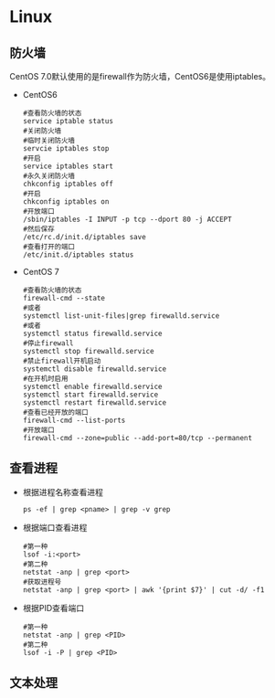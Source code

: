 # Linux

## 防火墙

CentOS 7.0默认使用的是firewall作为防火墙，CentOS6是使用iptables。

- CentOS6

  ```shell
  #查看防火墙的状态
  service iptable status
  #关闭防火墙
  #临时关闭防火墙
  servcie iptables stop
  #开启
  service iptables start
  #永久关闭防火墙
  chkconfig iptables off 
  #开启
  chkconfig iptables on
  #开放端口
  /sbin/iptables -I INPUT -p tcp --dport 80 -j ACCEPT
  #然后保存
  /etc/rc.d/init.d/iptables save
  #查看打开的端口
  /etc/init.d/iptables status
  ```

  

- CentOS 7

  ```shell
  #查看防火墙的状态
  firewall-cmd --state
  #或者
  systemctl list-unit-files|grep firewalld.service 
  #或者
  systemctl status firewalld.service
  #停止firewall
  systemctl stop firewalld.service 
  #禁止firewall开机启动
  systemctl disable firewalld.service 
  #在开机时启用
  systemctl enable firewalld.service
  systemctl start firewalld.service
  systemctl restart firewalld.service
  #查看已经开放的端口
  firewall-cmd --list-ports
  #开放端口
  firewall-cmd --zone=public --add-port=80/tcp --permanent
  ```

  

## 查看进程

- 根据进程名称查看进程

  ```shell
  ps -ef | grep <pname> | grep -v grep
  ```

- 根据端口查看进程

  ```shell
  #第一种
  lsof -i:<port>
  #第二种
  netstat -anp | grep <port>
  #获取进程号
  netstat -anp | grep <port> | awk '{print $7}' | cut -d/ -f1
  ```

- 根据PID查看端口

  ```shell
  #第一种
  netstat -anp | grep <PID>
  #第二种
  lsof -i -P | grep <PID>
  ```

## 文本处理

